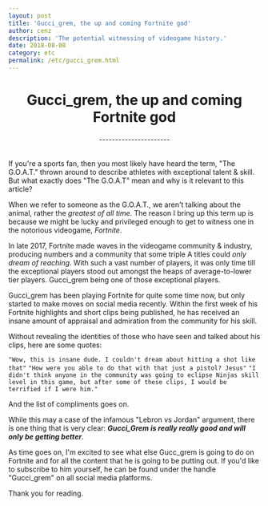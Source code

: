 ```yaml
---
layout: post
title: 'Gucci_grem, the up and coming Fortnite god'
author: cenz
description: 'The potential witnessing of videogame history.'
date: 2018-08-08
category: etc
permalink: /etc/gucci_grem.html
---
```


<h1 style="text-align: center;">Gucci_grem, the up and coming Fortnite god</h1>
<div style="text-align: center;">----------------------</div><br>

If you're a sports fan, then you most likely have heard the term, "The G.O.A.T." thrown around to describe athletes with exceptional talent & skill. But what exactly does "The G.O.A.T" mean and why is it relevant to this article?

When we refer to someone as the G.O.A.T., we aren't talking about the animal, rather the *greatest of all time*. The reason I bring up this term up is because we might be lucky and privileged enough to get to witness one in the notorious videogame, *Fortnite*.

In late 2017, Fortnite made waves in the videogame community & industry, producing numbers and a community that some triple A titles could *only dream of reaching*. With such a vast number of players, it was only time till the exceptional players stood out amongst the heaps of average-to-lower tier players. Gucci_grem being one of those exceptional players.

Gucci_grem has been playing Fortnite for quite some time now, but only started to make moves on social media recently. Within the first week of his Fortnite highlights and short clips being published, he has received an insane amount of appraisal and admiration from the community for his skill.

Without revealing the identities of those who have seen and talked about his clips, here are some quotes:

`"Wow, this is insane dude. I couldn't dream about hitting a shot like that"`
`"How were you able to do that with that just a pistol? Jesus"`
`"I didn't think anyone in the community was going to eclipse Ninjas skill level in this game, but after some of these clips, I would be terrified if I were him."`

And the list of compliments goes on.

While this may a case of the infamous "Lebron vs Jordan" argument, there is one thing that is very clear: ***Gucci_Grem is really really good and will only be getting better***.

As time goes on, I'm excited to see what else Gucc_grem is going to do on Fortnite and for all the content that he is going to be putting out. If you'd like to subscribe to him yourself, he can be found under the handle "Gucci_grem" on all social media platforms.

Thank you for reading.  